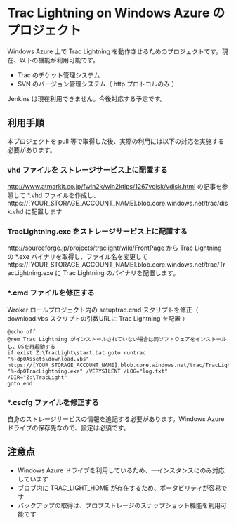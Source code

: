 # Trac Lightning on Windows Azure のプロジェクト
Windows Azure 上で Trac Lightning を動作させるためのプロジェクトです。現在、以下の機能が利用可能です。

* Trac のチケット管理システム
* SVN のバージョン管理システム（ http プロトコルのみ ）

Jenkins は現在利用できません。今後対応する予定です。


## 利用手順
本プロジェクトを pull 等で取得した後、実際の利用には以下の対応を実施する必要があります。

### vhd ファイルを ストレージサービス上に配置する
http://www.atmarkit.co.jp/fwin2k/win2ktips/1267vdisk/vdisk.html の記事を参照して *.vhd ファイルを作成し、 https://[YOUR_STORAGE_ACCOUNT_NAME].blob.core.windows.net/trac/disk.vhd に配置します

### TracLightning.exe をストレージサービス上に配置する
http://sourceforge.jp/projects/traclight/wiki/FrontPage から Trac Lightning の *.exe バイナリを取得し、ファイル名を変更して
https://[YOUR_STORAGE_ACCOUNT_NAME].blob.core.windows.net/trac/TracLightning.exe
に Trac Lightning のバイナリを配置します。

###  *.cmd ファイルを修正する
Wroker ロールプロジェクト内の setuptrac.cmd スクリプトを修正（ download.vbs スクリプトの引数URLに Trac Lightning を配置 ）
```
@echo off
@rem Trac Lightning がインストールされていない場合は同ソフトウェアをインストールし、OSを再起動する
if exist Z:\TracLight\start.bat goto runtrac
"%~dp0Assets\download.vbs" https://[YOUR_STORAGE_ACCOUNT_NAME].blob.core.windows.net/trac/TracLightning.exe
"%~dp0TracLightning.exe" /VERYSILENT /LOG="log.txt" /DIR="Z:\TracLight"
goto end
```

### *.cscfg ファイルを修正する
自身のストレージサービスの情報を追記する必要があります。Windows Azure ドライブの保存先なので、設定は必須です。

## 注意点
* Windows Azure ドライブを利用しているため、一インスタンスにのみ対応しています
* ブロブ内に TRAC_LIGHT_HOME が存在するため、ポータビリティが容易です
* バックアップの取得は、ブロブストレージのスナップショット機能を利用可能です
